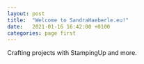 ```yaml
---
layout: post
title:  "Welcome to SandraHaeberle.eu!"
date:   2021-01-16 16:42:00 +0100
categories: page first
---
```

Crafting projects with StampingUp and more.